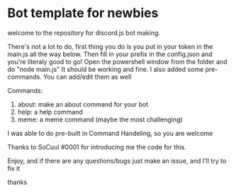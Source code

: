 # Bot template for newbies

welcome to the repository for discord.js bot making. 

There's not a lot to do, first thing you do is you put in your token in the main.js all the way below.
Then fill in your prefix in the config.json and you're literaly good to go!
Open the powershell window from the folder and do "node main.js"
It should be working and fine.
I also added some pre-commands. You can add/edit them as well

Commands: 
1. about: make an about command for your bot
2. help: a help command
3. meme: a meme command (maybe the most challenging)

I was able to do pre-built in Command Handeling, so you are welcome

Thanks to SoCuul #0001 for introducing me the code for this.

Enjoy, and if there are any questions/bugs just make an issue, and I'll try to fix it

thanks
